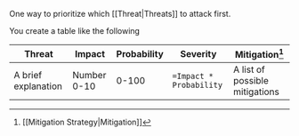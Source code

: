 One way to prioritize which [[Threat|Threats]] to attack first.

You create a table like the following

|Threat|Impact|Probability|Severity|Mitigation[^1]|
|---|---|---|---|---|
|A brief explanation|Number 0-10|0-100|`=Impact * Probability`|A list of possible mitigations|

[^1]: [[Mitigation Strategy|Mitigation]]